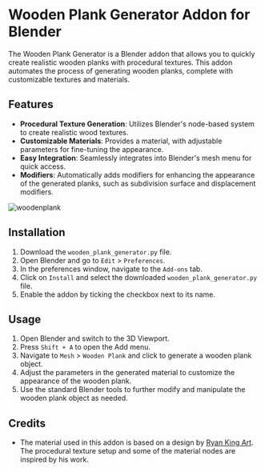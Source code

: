 # Wooden Plank Generator Addon for Blender

The Wooden Plank Generator is a Blender addon that allows you to quickly create realistic wooden planks with procedural textures. This addon automates the process of generating wooden planks, complete with customizable textures and materials.

## Features

- **Procedural Texture Generation**: Utilizes Blender's node-based system to create realistic wood textures.
- **Customizable Materials**: Provides a material, with adjustable parameters for fine-tuning the appearance.
- **Easy Integration**: Seamlessly integrates into Blender's mesh menu for quick access.
- **Modifiers**: Automatically adds modifiers for enhancing the appearance of the generated planks, such as subdivision surface and displacement modifiers.


![woodenplank](https://github.com/robbieheriot/Wooden-Plank-Generator/assets/118136425/5c66bd35-6010-4153-ada5-08d98b909f14)



## Installation

1. Download the `wooden_plank_generator.py` file.
2. Open Blender and go to `Edit` > `Preferences`.
3. In the preferences window, navigate to the `Add-ons` tab.
4. Click on `Install` and select the downloaded `wooden_plank_generator.py` file.
5. Enable the addon by ticking the checkbox next to its name.

## Usage

1. Open Blender and switch to the 3D Viewport.
2. Press `Shift + A` to open the Add menu.
3. Navigate to `Mesh` > `Wooden Plank` and click to generate a wooden plank object.
4. Adjust the parameters in the generated material to customize the appearance of the wooden plank.
5. Use the standard Blender tools to further modify and manipulate the wooden plank object as needed.

## Credits

- The material used in this addon is based on a design by [Ryan King Art](https://www.youtube.com/watch?v=Uk4WsD4F9D8). The procedural texture setup and some of the material nodes are inspired by his work.

